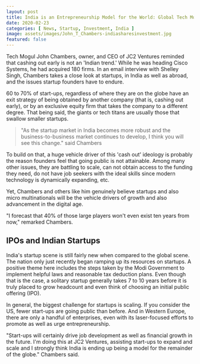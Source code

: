 ```yaml
---
layout: post
title: India is an Entrepreneurship Model for the World: Global Tech Mogul
date: 2020-02-23
categories: [ News, Startup, Investment, India ]
image: assets/images/John_T_Chambers-indiasharesinvestment.jpg
featured: false
---
```


Tech Mogul John Chambers, owner, and CEO of JC2 Ventures reminded that cashing out early is not an 'Indian trend.' While he was heading Cisco Systems, he had acquired 180 firms. In an email interview with Shelley Singh, Chambers takes a close look at startups, in India as well as abroad, and the issues startup founders have to endure.  

60 to 70% of start-ups, regardless of where they are on the globe have an exit strategy of being obtained by another company (that is, cashing out early), or by an exclusive equity firm that takes the company to a different degree. That being said, the giants or tech titans are usually those that swallow smaller startups. 

> "As the startup market in India becomes more robust and the business-to-business market continues to develop, I think you will see this change." said Chambers 

To build on that, a huge vehicle driver of this 'cash out' ideology is probably the reason founders feel that going public is not attainable. 
Among many other issues, they are battling to scale, can not obtain access to the funding they need, do not have job seekers with the ideal skills since modern technology is dynamically expanding, etc. 

Yet, Chambers and others like him genuinely believe startups and also micro multinationals will be the vehicle drivers of growth and also advancement in the digital age.

"I forecast that 40% of those large players won't even exist ten years from now," remarked Chambers.

## IPOs and Indian Startups
India's startup scene is still fairly new when compared to the global scene. The nation only just recently began ramping up its resources on startups. A positive theme here includes the steps taken by the Modi Government to implement helpful laws and reasonable tax deduction plans. Even though that is the case, a solitary startup generally takes 7 to 10 years before it is truly placed to grow headcount and even think of choosing an initial public offering (IPO). 

In general, the biggest challenge for startups is scaling. If you consider the US, fewer start-ups are going public than before. And in Western Europe, there are only a handful of enterprises, even with its laser-focused efforts to promote as well as urge entrepreneurship. 

"Start-ups will certainly drive job development as well as financial growth in the future. I'm doing this at JC2 Ventures, assisting start-ups to expand and scale and I strongly think India is ending up being a model for the remainder of the globe." Chambers said. 
